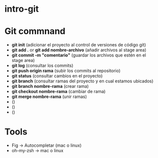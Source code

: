 # intro-git

# Git commnand

- <strong>git init</strong> (adicionar el proyecto al control de versiones de código git)
- <strong>git add .</strong> or <strong>git add nombre-archivo</strong> (añadir archivos al stage area)
- <strong>git commit -m "comentario"</strong> (guardar los archivos que estén en el stage area)
- <strong>git log</strong> (consultar los commits)
- <strong>git push origin rama</strong> (subir los commits al repositorio)
- <strong>git status</strong> (consultar cambios en el proyecto)
- <strong>git branch</strong> (consultar ramas del proyecto y en cual estamos ubicados)
- <strong>git branch nombre-rama</strong> (crear rama)
- <strong>git checkout nombre-rama</strong> (cambiar de rama)
- <strong>git merge nombre-rama</strong> (unir ramas)
- <strong></strong> ()
- <strong></strong> ()
- <strong></strong> ()

# Tools

- Fig -> Autocompletar (mac o linux)
- oh-my-zsh -> mac o linux

